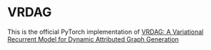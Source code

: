 # VRDAG

This is the official PyTorch implementation of [VRDAG: A Variational Recurrent Model for
Dynamic Attributed Graph Generation]()
